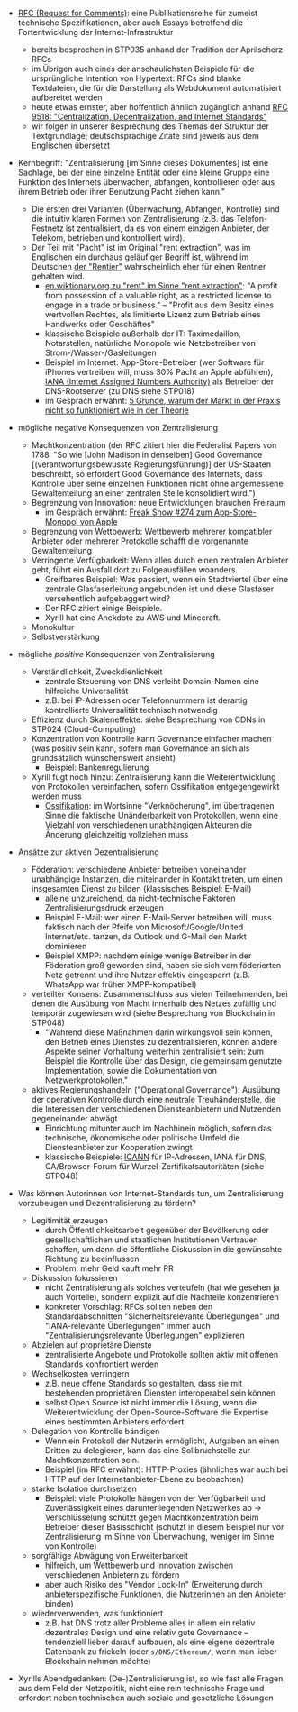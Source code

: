 * [RFC (Request for Comments)](https://de.wikipedia.org/w/index.php?title=Request_for_Comments&oldid=237305423): eine Publikationsreihe für zumeist technische Spezifikationen, aber auch Essays betreffend die Fortentwicklung der Internet-Infrastruktur
    * bereits besprochen in STP035 anhand der Tradition der Aprilscherz-RFCs
    * im Übrigen auch eines der anschaulichsten Beispiele für die ursprüngliche Intention von Hypertext: RFCs sind blanke Textdateien, die für die Darstellung als Webdokument automatisiert aufbereitet werden
    * heute etwas ernster, aber hoffentlich ähnlich zugänglich anhand [RFC 9518: "Centralization, Decentralization, and Internet Standards"](https://datatracker.ietf.org/doc/html/rfc9518)
    * wir folgen in unserer Besprechung des Themas der Struktur der Textgrundlage; deutschsprachige Zitate sind jeweils aus dem Englischen übersetzt

* Kernbegriff: "Zentralisierung \[im Sinne dieses Dokumentes] ist eine Sachlage, bei der eine einzelne Entität oder eine kleine Gruppe eine Funktion des Internets überwachen, abfangen, kontrollieren oder aus ihrem Betrieb oder ihrer Benutzung Pacht ziehen kann."
    * Die ersten drei Varianten (Überwachung, Abfangen, Kontrolle) sind die intuitiv klaren Formen von Zentralisierung (z.B. das Telefon-Festnetz ist zentralisiert, da es von einem einzigen Anbieter, der Telekom, betrieben und kontrolliert wird).
    * Der Teil mit "Pacht" ist im Original "rent extraction", was im Englischen ein durchaus geläufiger Begriff ist, während im Deutschen [der "Rentier"](https://de.wiktionary.org/w/index.php?title=Rentier&oldid=9846923#Substantiv,_m) wahrscheinlich eher für einen Rentner gehalten wird.
        * [en.wiktionary.org zu "rent" im Sinne "rent extraction"](https://en.wiktionary.org/w/index.php?title=rent&oldid=77955238): "A profit from possession of a valuable right, as a restricted license to engage in a trade or business." &ndash; "Profit aus dem Besitz eines wertvollen Rechtes, als limitierte Lizenz zum Betrieb eines Handwerks oder Geschäftes"
        * klassische Beispiele außerhalb der IT: Taximedaillon, Notarstellen, natürliche Monopole wie Netzbetreiber von Strom-/Wasser-/Gasleitungen
        * Beispiel im Internet: App-Store-Betreiber (wer Software für iPhones vertreiben will, muss 30% Pacht an Apple abführen), [IANA (Internet Assigned Numbers Authority)](https://de.wikipedia.org/w/index.php?title=Internet_Assigned_Numbers_Authority&oldid=235416916) als Betreiber der DNS-Rootserver (zu DNS siehe STP018)
        * im Gespräch erwähnt: [5 Gründe, warum der Markt in der Praxis nicht so funktioniert wie in der Theorie](https://news.ycombinator.com/item?id=33314970)

* mögliche negative Konsequenzen von Zentralisierung
    * Machtkonzentration (der RFC zitiert hier die Federalist Papers von 1788: "So wie \[John Madison in denselben\] Good Governance \[(verantwortungsbewusste Regierungsführung)] der US-Staaten beschreibt, so erfordert Good Governance des Internets, dass Kontrolle über seine einzelnen Funktionen nicht ohne angemessene Gewaltenteilung an einer zentralen Stelle konsolidiert wird.")
    * Begrenzung von Innovation: neue Entwicklungen brauchen Freiraum
        * im Gespräch erwähnt: [Freak Show #274 zum App-Store-Monopol von Apple](https://freakshow.fm/fs274-was-hat-apple-jemals-nicht-fuer-uns-getan)
    * Begrenzung von Wettbewerb: Wettbewerb mehrerer kompatibler Anbieter oder mehrerer Protokolle schafft die vorgenannte Gewaltenteilung
    * Verringerte Verfügbarkeit: Wenn alles durch einen zentralen Anbieter geht, führt ein Ausfall dort zu Folgeausfällen woanders. 
        * Greifbares Beispiel: Was passiert, wenn ein Stadtviertel über eine zentrale Glasfaserleitung angebunden ist und diese Glasfaser versehentlich aufgebaggert wird?
        * Der RFC zitiert einige Beispiele.
        * Xyrill hat eine Anekdote zu AWS und Minecraft.
    * Monokultur
    * Selbstverstärkung

* mögliche _positive_ Konsequenzen von Zentralisierung
    * Verständlichkeit, Zweckdienlichkeit
        * zentrale Steuerung von DNS verleiht Domain-Namen eine hilfreiche Universalität
        * z.B. bei IP-Adressen oder Telefonnummern ist derartig kontrollierte Universalität technisch notwendig
    * Effizienz durch Skaleneffekte: siehe Besprechung von CDNs in STP024 (Cloud-Computing)
    * Konzentration von Kontrolle kann Governance einfacher machen (was positiv sein kann, sofern man Governance an sich als grundsätzlich wünschenswert ansieht)
        * Beispiel: Bankenregulierung
    * Xyrill fügt noch hinzu: Zentralisierung kann die Weiterentwicklung von Protokollen vereinfachen, sofern Ossifikation entgegengewirkt werden muss
        * [Ossifikation](https://de.wikipedia.org/w/index.php?title=Ossifikation&oldid=239981566): im Wortsinne "Verknöcherung", im übertragenen Sinne die faktische Unänderbarkeit von Protokollen, wenn eine Vielzahl von verschiedenen unabhängigen Akteuren die Änderung gleichzeitig vollziehen muss

* Ansätze zur aktiven Dezentralisierung
    * Föderation: verschiedene Anbieter betreiben voneinander unabhängige Instanzen, die miteinander in Kontakt treten, um einen insgesamten Dienst zu bilden (klassisches Beispiel: E-Mail)
        * alleine unzureichend, da nicht-technische Faktoren Zentralisierungsdruck erzeugen
        * Beispiel E-Mail: wer einen E-Mail-Server betreiben will, muss faktisch nach der Pfeife von Microsoft/Google/United Internet/etc. tanzen, da Outlook und G-Mail den Markt dominieren
        * Beispiel XMPP: nachdem einige wenige Betreiber in der Föderation groß geworden sind, haben sie sich vom föderierten Netz getrennt und ihre Nutzer effektiv eingesperrt (z.B. WhatsApp war früher XMPP-kompatibel)
    * verteilter Konsens: Zusammenschluss aus vielen Teilnehmenden, bei denen die Ausübung von Macht innerhalb des Netzes zufällig und temporär zugewiesen wird (siehe Besprechung von Blockchain in STP048)
        * "Während diese Maßnahmen darin wirkungsvoll sein können, den Betrieb eines Dienstes zu dezentralisieren, können andere Aspekte seiner Vorhaltung weiterhin zentralisiert sein: zum Beispiel die Kontrolle über das Design, die gemeinsam genutzte Implementation, sowie die Dokumentation von Netzwerkprotokollen."
    * aktives Regierungshandeln ("Operational Governance"): Ausübung der operativen Kontrolle durch eine neutrale Treuhänderstelle, die die Interessen der verschiedenen Diensteanbietern und Nutzenden gegeneinander abwägt
        * Einrichtung mitunter auch im Nachhinein möglich, sofern das technische, ökonomische oder politische Umfeld die Diensteanbieter zur Kooperation zwingt
        * klassische Beispiele: [ICANN](https://de.wikipedia.org/w/index.php?title=Internet_Corporation_for_Assigned_Names_and_Numbers&oldid=238717925) für IP-Adressen, IANA für DNS, CA/Browser-Forum für Wurzel-Zertifikatsautoritäten (siehe STP048)

* Was können Autorinnen von Internet-Standards tun, um Zentralisierung vorzubeugen und Dezentralisierung zu fördern?
    * Legitimität erzeugen
        * durch Öffentlichkeitsarbeit gegenüber der Bevölkerung oder gesellschaftlichen und staatlichen Institutionen Vertrauen schaffen, um dann die öffentliche Diskussion in die gewünschte Richtung zu beeinflussen
        * Problem: mehr Geld kauft mehr PR
    * Diskussion fokussieren
        * nicht Zentralisierung als solches verteufeln (hat wie gesehen ja auch Vorteile), sondern explizit auf die Nachteile konzentrieren
        * konkreter Vorschlag: RFCs sollten neben den Standardabschnitten "Sicherheitsrelevante Überlegungen" und "IANA-relevante Überlegungen" immer auch "Zentralisierungsrelevante Überlegungen" explizieren
    * Abzielen auf proprietäre Dienste
        * zentralisierte Angebote und Protokolle sollten aktiv mit offenen Standards konfrontiert werden
    * Wechselkosten verringern
        * z.B. neue offene Standards so gestalten, dass sie mit bestehenden proprietären Diensten interoperabel sein können
        * selbst Open Source ist nicht immer die Lösung, wenn die Weiterentwicklung der Open-Source-Software die Expertise eines bestimmten Anbieters erfordert
    * Delegation von Kontrolle bändigen
        * Wenn ein Protokoll der Nutzerin ermöglicht, Aufgaben an einen Dritten zu delegieren, kann das eine Sollbruchstelle zur Machtkonzentration sein.
        * Beispiel (im RFC erwähnt): HTTP-Proxies (ähnliches war auch bei HTTP auf der Internetanbieter-Ebene zu beobachten)
    * starke Isolation durchsetzen
        * Beispiel: viele Protokolle hängen von der Verfügbarkeit und Zuverlässigkeit eines darunterliegenden Netzwerkes ab -> Verschlüsselung schützt gegen Machtkonzentration beim Betreiber dieser Basisschicht (schützt in diesem Beispiel nur vor Zentralisierung im Sinne von Überwachung, weniger im Sinne von Kontrolle)
    * sorgfältige Abwägung von Erweiterbarkeit
        * hilfreich, um Wettbewerb und Innovation zwischen verschiedenen Anbietern zu fördern
        * aber auch Risiko des "Vendor Lock-In" (Erweiterung durch anbieterspezifische Funktionen, die Nutzerinnen an den Anbieter binden)
    * wiederverwenden, was funktioniert
        * z.B. hat DNS trotz aller Probleme alles in allem ein relativ dezentrales Design und eine relativ gute Governance &ndash; tendenziell lieber darauf aufbauen, als eine eigene dezentrale Datenbank zu frickeln (oder `s/DNS/Ethereum/`, wenn man lieber Blockchain nehmen möchte)

* Xyrills Abendgedanken: (De-)Zentralisierung ist, so wie fast alle Fragen aus dem Feld der Netzpolitik, nicht eine rein technische Frage und erfordert neben technischen auch soziale und gesetzliche Lösungen
